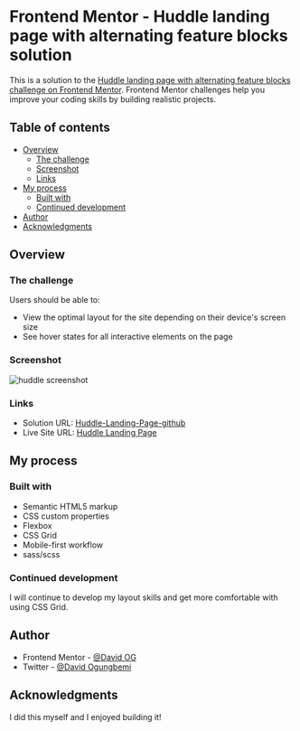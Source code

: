 # Frontend Mentor - Huddle landing page with alternating feature blocks solution

This is a solution to the [Huddle landing page with alternating feature blocks challenge on Frontend Mentor](https://www.frontendmentor.io/challenges/huddle-landing-page-with-alternating-feature-blocks-5ca5f5981e82137ec91a5100). Frontend Mentor challenges help you improve your coding skills by building realistic projects. 

## Table of contents

- [Overview](#overview)
  - [The challenge](#the-challenge)
  - [Screenshot](#screenshot)
  - [Links](#links)
- [My process](#my-process)
  - [Built with](#built-with)
  - [Continued development](#continued-development)
- [Author](#author)
- [Acknowledgments](#acknowledgments)

## Overview

### The challenge

Users should be able to:

- View the optimal layout for the site depending on their device's screen size
- See hover states for all interactive elements on the page

### Screenshot

![huddle screenshot](https://user-images.githubusercontent.com/107545464/227366574-58e4fc2c-4811-4ef1-895b-547e587e3338.jpeg)

### Links

- Solution URL: [Huddle-Landing-Page-github](https://github.com/DavidOG03/Huddle-Landing-Page)
- Live Site URL: [Huddle Landing Page](https://huddlelandingpagedavidog.netlify.app/)

## My process

### Built with

- Semantic HTML5 markup
- CSS custom properties
- Flexbox
- CSS Grid
- Mobile-first workflow
- sass/scss

### Continued development
I will continue to develop my layout skills and get more comfortable with using CSS Grid.

## Author

- Frontend Mentor - [@David OG](https://www.frontendmentor.io/profile/DavidOG03)
- Twitter - [@David Ogungbemi](https://www.twitter.com/Deiveed0)

## Acknowledgments
 I did this myself and I enjoyed building it!